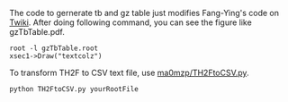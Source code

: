 The code to gernerate tb and gz table just modifies Fang-Ying's code on [Twiki](https://twiki.cern.ch/twiki/bin/viewauth/CMS/InstructionOfGettingCrossSection).
After doing following command, you can see the figure like gzTbTable.pdf.
```
root -l gzTbTable.root
xsec1->Draw("textcolz")
```
To transform TH2F to CSV text file, use [ma0mzp/TH2FtoCSV.py](ma0mzp/TH2FtoCSV.py).
```python
python TH2FtoCSV.py yourRootFile
```
